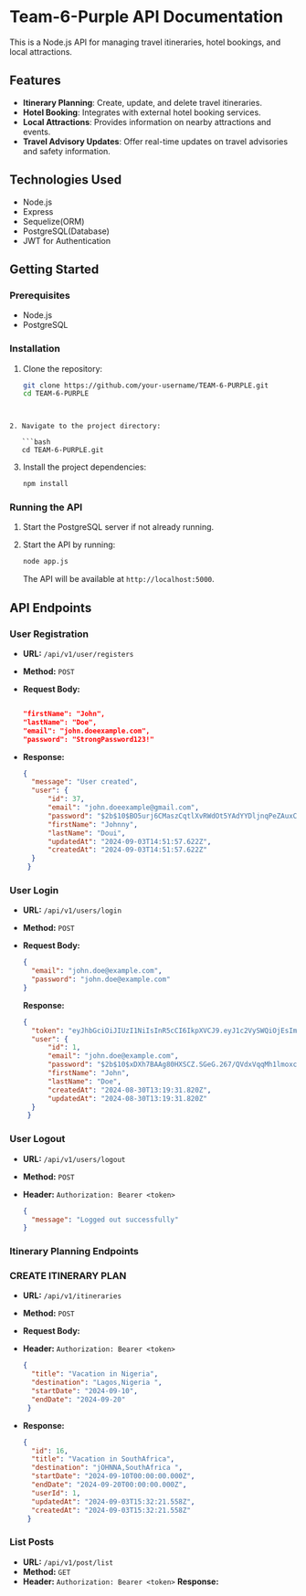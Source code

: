 # Team-6-Purple API Documentation

This is a Node.js API for managing travel itineraries, hotel bookings, and local attractions.

## Features

- **Itinerary Planning**: Create, update, and delete travel itineraries.
- **Hotel Booking**: Integrates with external hotel booking services.
- **Local Attractions**: Provides information on nearby attractions and events.
- **Travel Advisory Updates**:  Offer real-time updates on travel advisories and safety information.

## Technologies Used

- Node.js
- Express
- Sequelize(ORM) 
- PostgreSQL(Database)
- JWT for Authentication

## Getting Started

### Prerequisites

- Node.js
- PostgreSQL

### Installation

1. Clone the repository:
   ```bash
   git clone https://github.com/your-username/TEAM-6-PURPLE.git
   cd TEAM-6-PURPLE
```


2. Navigate to the project directory:

   ```bash
   cd TEAM-6-PURPLE.git 
   ```
3. Install the project dependencies:

   ```bash
   npm install
   ```

### Running the API

1. Start the PostgreSQL server if not already running.

2. Start the API by running:

   ```bash
   node app.js
   ```

   The API will be available at `http://localhost:5000`.

## API Endpoints

### User Registration

- **URL:** `/api/v1/user/registers`
- **Method:** `POST`
- **Request Body:**

  ```json

  "firstName": "John",
  "lastName": "Doe",
  "email": "john.doeexample.com",
  "password": "StrongPassword123!"

  ```

- **Response:**

  ```json
  {
    "message": "User created",
    "user": {
        "id": 37,
        "email": "john.doeexample@gmail.com",
        "password": "$2b$10$BO5urj6CMaszCqtlXvRWdOt5YAdYYDljnqPeZAuxCfajBIIeWiPu2",
        "firstName": "Johnny",
        "lastName": "Doui",
        "updatedAt": "2024-09-03T14:51:57.622Z",
        "createdAt": "2024-09-03T14:51:57.622Z"
    }
   }
  ```

### User Login

- **URL:** `/api/v1/users/login`
- **Method:** `POST`
- **Request Body:**

  ```json
  {
    "email": "john.doe@example.com",
    "password": "john.doe@example.com"
  }
  ```

  **Response:**

  ```json
  {
    "token": "eyJhbGciOiJIUzI1NiIsInR5cCI6IkpXVCJ9.eyJ1c2VySWQiOjEsImlhdCI6MTcyNTM2OTUxMSwiZXhwIjoxNzI1Mzc2NzExfQ.cmSLnJiUNWi9r9-RUy6bafB6SFUu6K7m528IBSqgq9o",
    "user": {
        "id": 1,
        "email": "john.doe@example.com",
        "password": "$2b$10$xDXh7BAAg80HXSCZ.SGeG.267/QVdxVqqMh1lmoxcFfOFrjo6US7.",
        "firstName": "John",
        "lastName": "Doe",
        "createdAt": "2024-08-30T13:19:31.820Z",
        "updatedAt": "2024-08-30T13:19:31.820Z"
    }
   }
  ```

### User Logout

- **URL:** `/api/v1/users/logout`
- **Method:** `POST`
- **Header:** `Authorization: Bearer <token>`

  ```json
  {
    "message": "Logged out successfully"
  }
  ```



### Itinerary Planning Endpoints


### CREATE ITINERARY PLAN

- **URL:** `/api/v1/itineraries`
- **Method:** `POST`
- **Request Body:**
- **Header:** `Authorization: Bearer <token>`

  ```json
  {
    "title": "Vacation in Nigeria",
    "destination": "Lagos,Nigeria ",
    "startDate": "2024-09-10",
    "endDate": "2024-09-20"
   }
  ```

- **Response:**

  ```json
  {
    "id": 16,
    "title": "Vacation in SouthAfrica",
    "destination": "jOHNNA,SouthAfrica ",
    "startDate": "2024-09-10T00:00:00.000Z",
    "endDate": "2024-09-20T00:00:00.000Z",
    "userId": 1,
    "updatedAt": "2024-09-03T15:32:21.558Z",
    "createdAt": "2024-09-03T15:32:21.558Z"
   }
  ```

### List Posts

- **URL:** `/api/v1/post/list`
- **Method:** `GET`
- **Header:** `Authorization: Bearer <token>`
  **Response:**
